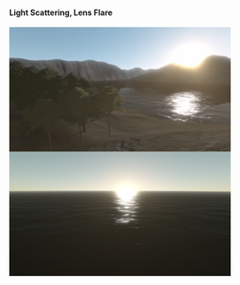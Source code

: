 
#### Light Scattering, Lens Flare
<img src="images/0001.png" width="400px" align="left">
<img src="images/0002.png" width="400px">
